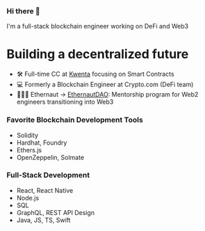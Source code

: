 ### Hi there 👋

I'm a full-stack blockchain engineer working on DeFi and Web3

# Building a decentralized future

- 🛠 Full-time CC at <a href="https://v2.beta.kwenta.io/market/sETH">Kwenta</a> focusing on Smart Contracts
- 💻 Formerly a Blockchain Engineer at Crypto.com (DeFi team)
- 👩🏻‍🚀 Ethernaut -> <a href="https://twitter.com/EthernautDAO">EthernautDAO</a>: Mentorship program for Web2 engineers transitioning into Web3

### Favorite Blockchain Development Tools

- Solidity
- Hardhat, Foundry
- Ethers.js
- OpenZeppelin, Solmate

### Full-Stack Development

- React, React Native
- Node.js
- SQL
- GraphQL, REST API Design
- Java, JS, TS, Swift
